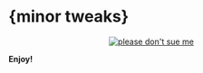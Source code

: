 # {minor tweaks}

<div align="center">
    <a href="https://github.com/Microsoft/vscode">
        <img src="https://raw.githubusercontent.com/dunstontc/dark-plus-syntax/master/assets/altt.png" alt="please don't sue me">
    </a>
</div>

**Enjoy!**
